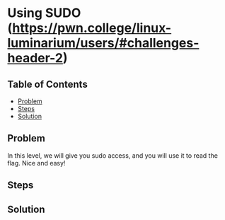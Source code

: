 # Using SUDO (https://pwn.college/linux-luminarium/users/#challenges-header-2)

## Table of Contents

- [Problem](#Problem)
- [Steps](#Steps)
- [Solution](#Solution)

## Problem

In this level, we will give you sudo access, and you will use it to read the flag. Nice and easy!

## Steps

## Solution
